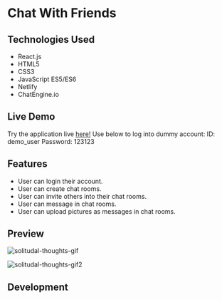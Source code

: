 # Chat With Friends

## Technologies Used

- React.js
- HTML5
- CSS3
- JavaScript ES5/ES6
- Netlify
- ChatEngine.io

## Live Demo

Try the application live [here!](https://chat-with-friends-park.netlify.app/)
Use below to log into dummy account: 
ID: demo_user
Password: 123123


## Features

- User can login their account.
- User can create chat rooms.
- User can invite others into their chat rooms.
- User can message in chat rooms. 
- User can upload pictures as messages in chat rooms. 

## Preview

![solitudal-thoughts-gif](https://user-images.githubusercontent.com/69396309/175664872-417b7b5b-2d20-403e-820f-61c937018c4f.gif)

![solitudal-thoughts-gif2](https://user-images.githubusercontent.com/69396309/175665093-f9920b27-2b4d-4927-a30d-856b9ca8162c.gif)

## Development
